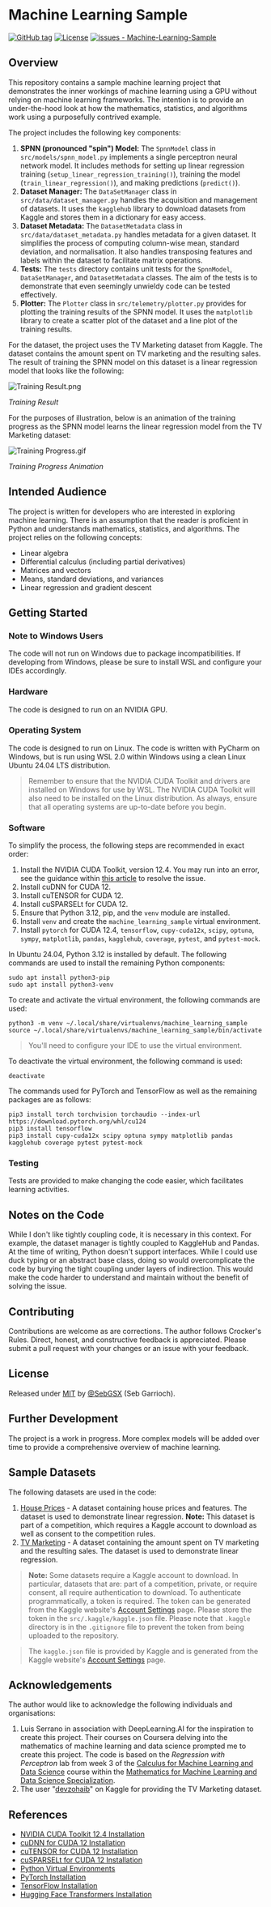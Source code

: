 # Machine Learning Sample

[![GitHub tag](https://img.shields.io/github/tag/SebGSX/Machine-Learning-Sample?include_prereleases=&sort=semver&color=blue)](https://github.com/SebGSX/Machine-Learning-Sample/releases/)
[![License](https://img.shields.io/badge/License-MIT-blue)](#license)
[![issues - Machine-Learning-Sample](https://img.shields.io/github/issues/SebGSX/Machine-Learning-Sample)](https://github.com/SebGSX/Machine-Learning-Sample/issues)

## Overview

This repository contains a sample machine learning project that demonstrates the inner workings of machine learning
using a GPU without relying on machine learning frameworks. The intention is to provide an under-the-hood look at how
the mathematics, statistics, and algorithms work using a purposefully contrived example.

The project includes the following key components:

1. **SPNN (pronounced "spin") Model:** The `SpnnModel` class in `src/models/spnn_model.py` implements a single
   perceptron neural network model. It includes methods for setting up linear regression training
   (`setup_linear_regression_training()`), training the model (`train_linear_regression()`), and making predictions
   (`predict()`).
2. **Dataset Manager:** The `DataSetManager` class in `src/data/dataset_manager.py` handles the acquisition and
   management of datasets. It uses the `kagglehub` library to download datasets from Kaggle and stores them in a
   dictionary for easy access.
3. **Dataset Metadata:** The `DatasetMetadata` class in `src/data/dataset_metadata.py` handles metadata for a given
   dataset. It simplifies the process of computing column-wise mean, standard deviation, and normalisation. It also
   handles transposing features and labels within the dataset to facilitate matrix operations.
4. **Tests:** The `tests` directory contains unit tests for the `SpnnModel`, `DataSetManager`, and `DatasetMetadata`
   classes. The aim of the tests is to demonstrate that even seemingly unwieldy code can be tested effectively.
5. **Plotter:** The `Plotter` class in `src/telemetry/plotter.py` provides for plotting the training results of the SPNN
   model. It uses the `matplotlib` library to create a scatter plot of the dataset and a line plot of the training
   results.

For the dataset, the project uses the TV Marketing dataset from Kaggle. The dataset contains the amount spent on TV
marketing and the resulting sales. The result of training the SPNN model on this dataset is a linear regression model
that looks like the following:

![Training Result.png](./content/Training-Result.png)

*Training Result*

For the purposes of illustration, below is an animation of the training progress as the SPNN model learns the linear 
regression model from the TV Marketing dataset:

![Training Progress.gif](./content/Training-Progress-Animation.gif)

*Training Progress Animation*

## Intended Audience

The project is written for developers who are interested in exploring machine learning. There is an assumption that the
reader is proficient in Python and understands mathematics, statistics, and algorithms. The project relies on the
following concepts:
- Linear algebra
- Differential calculus (including partial derivatives)
- Matrices and vectors
- Means, standard deviations, and variances
- Linear regression and gradient descent

## Getting Started

### Note to Windows Users

The code will not run on Windows due to package incompatibilities. If developing from Windows, please be sure to install
WSL and configure your IDEs accordingly.

### Hardware

The code is designed to run on an NVIDIA GPU.

### Operating System

The code is designed to run on Linux. The code is written with PyCharm on Windows, but is run using WSL 2.0 within
Windows using a clean Linux Ubuntu 24.04 LTS distribution.

> Remember to ensure that the NVIDIA CUDA Toolkit and drivers are installed on Windows for use by WSL. The NVIDIA 
> CUDA Toolkit will also need to be installed on the Linux distribution. As always, ensure that all operating systems
> are up-to-date before you begin.

### Software

To simplify the process, the following steps are recommended in exact order:
1. Install the NVIDIA CUDA Toolkit, version 12.4. You may run into an error, see the guidance within
   [this article](https://askubuntu.com/questions/1491254/installing-cuda-on-ubuntu-23-10-libt5info-not-installable) 
   to resolve the issue.
2. Install cuDNN for CUDA 12.
3. Install cuTENSOR for CUDA 12.
4. Install cuSPARSELt for CUDA 12.
5. Ensure that Python 3.12, pip, and the `venv` module are installed.
6. Install `venv` and create the `machine_learning_sample` virtual environment.
7. Install `pytorch` for CUDA 12.4, `tensorflow`, `cupy-cuda12x`, `scipy`, `optuna`, `sympy`, `matplotlib`, `pandas`,
   `kagglehub`, `coverage`, `pytest`, and `pytest-mock`.

In Ubuntu 24.04, Python 3.12 is installed by default. The following commands are used to install the remaining 
Python components:

```shell
sudo apt install python3-pip
sudo apt install python3-venv
````

To create and activate the virtual environment, the following commands are used:

```shell
python3 -m venv ~/.local/share/virtualenvs/machine_learning_sample
source ~/.local/share/virtualenvs/machine_learning_sample/bin/activate
````

> You'll need to configure your IDE to use the virtual environment.

To deactivate the virtual environment, the following command is used:

```shell
deactivate
````

The commands used for PyTorch and TensorFlow as well as the remaining packages are as follows:

```shell
pip3 install torch torchvision torchaudio --index-url https://download.pytorch.org/whl/cu124
pip3 install tensorflow
pip3 install cupy-cuda12x scipy optuna sympy matplotlib pandas kagglehub coverage pytest pytest-mock
```

### Testing

Tests are provided to make changing the code easier, which facilitates learning activities.

## Notes on the Code

While I don't like tightly coupling code, it is necessary in this context. For example, the dataset manager is tightly
coupled to KaggleHub and Pandas. At the time of writing, Python doesn't support interfaces. While I could use duck
typing or an abstract base class, doing so would overcomplicate the code by burying the tight coupling under layers of
indirection. This would make the code harder to understand and maintain without the benefit of solving the issue.

## Contributing

Contributions are welcome as are corrections. The author follows Crocker's Rules. Direct, honest, and constructive
feedback is appreciated. Please submit a pull request with your changes or an issue with your feedback.

## License

Released under [MIT](/LICENSE) by [@SebGSX](https://github.com/SebGSX) (Seb Garrioch).

## Further Development

The project is a work in progress. More complex models will be added over time to provide a comprehensive overview of
machine learning.

## Sample Datasets

The following datasets are used in the code:
1. [House Prices](https://www.kaggle.com/c/house-prices-advanced-regression-techniques) - A dataset containing house
   prices and features. The dataset is used to demonstrate linear regression. **Note:** This dataset is part of a
   competition, which requires a Kaggle account to download as well as consent to the competition rules.
2. [TV Marketing](https://www.kaggle.com/datasets/devzohaib/tvmarketingcsv/data) - A dataset containing the amount
   spent on TV marketing and the resulting sales. The dataset is used to demonstrate linear regression.

> **Note:** Some datasets require a Kaggle account to download. In particular, datasets that are: part of a competition,
> private, or require consent, all require authentication to download. To authenticate programmatically, a token is
> required. The token can be generated from the Kaggle website's [Account Settings](https://www.kaggle.com/settings)
> page. Please store the token in the `src/.kaggle/kaggle.json` file. Please note that `.kaggle` directory is in the
> `.gitignore` file to prevent the token from being uploaded to the repository.

> The `kaggle.json` file is provided by Kaggle and is generated from the Kaggle website's
> [Account Settings](https://www.kaggle.com/settings) page.

## Acknowledgements

The author would like to acknowledge the following individuals and organisations:
1. Luis Serrano in association with DeepLearning.AI for the inspiration to create this project. Their courses on
   Coursera delving into the mathematics of machine learning and data science prompted me to create this project. The
   code is based on the *Regression with Perceptron* lab from week 3 of the 
   [Calculus for Machine Learning and Data Science](https://www.coursera.org/learn/machine-learning-calculus?specialization=mathematics-for-machine-learning-and-data-science)
   course within the
   [Mathematics for Machine Learning and Data Science Specialization](https://www.coursera.org/specializations/mathematics-for-machine-learning-and-data-science).
2. The user "[devzohaib](https://www.kaggle.com/devzohaib)" on Kaggle for providing the TV Marketing dataset.

## References

- [NVIDIA CUDA Toolkit 12.4 Installation](https://developer.nvidia.com/cuda-12-4-0-download-archive)
- [cuDNN for CUDA 12 Installation](https://developer.nvidia.com/cudnn-downloads)
- [cuTENSOR for CUDA 12 Installation](https://developer.nvidia.com/cutensor-downloads)
- [cuSPARSELt for CUDA 12 Installation](https://developer.nvidia.com/cusparselt-downloads)
- [Python Virtual Environments](https://docs.python.org/3/library/venv.html)
- [PyTorch Installation](https://pytorch.org/get-started/locally/)
- [TensorFlow Installation](https://www.tensorflow.org/install)
- [Hugging Face Transformers Installation](https://huggingface.co/docs/transformers/installation)
